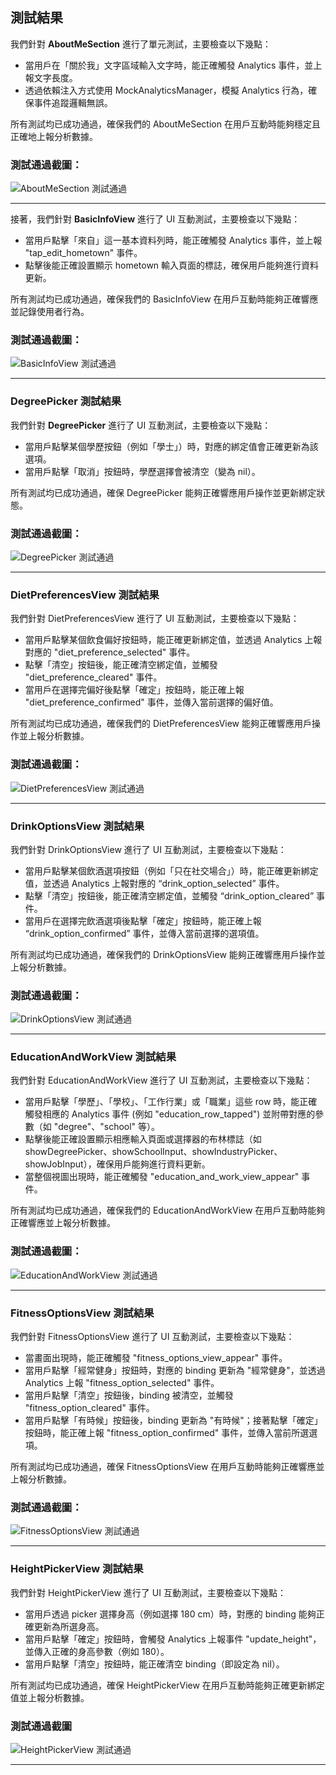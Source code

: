 ## 測試結果

我們針對 **AboutMeSection** 進行了單元測試，主要檢查以下幾點：

- 當用戶在「關於我」文字區域輸入文字時，能正確觸發 Analytics 事件，並上報文字長度。
- 透過依賴注入方式使用 MockAnalyticsManager，模擬 Analytics 行為，確保事件追蹤邏輯無誤。

所有測試均已成功通過，確保我們的 AboutMeSection 在用戶互動時能夠穩定且正確地上報分析數據。

### 測試通過截圖：
![AboutMeSection 測試通過](./AboutMeSectionTestResult.png)

---

接著，我們針對 **BasicInfoView** 進行了 UI 互動測試，主要檢查以下幾點：

- 當用戶點擊「來自」這一基本資料列時，能正確觸發 Analytics 事件，並上報 "tap_edit_hometown" 事件。
- 點擊後能正確設置顯示 hometown 輸入頁面的標誌，確保用戶能夠進行資料更新。

所有測試均已成功通過，確保我們的 BasicInfoView 在用戶互動時能夠正確響應並記錄使用者行為。

### 測試通過截圖：
![BasicInfoView 測試通過](./BasicInfoTestResult.png)

---

### DegreePicker 測試結果
我們針對 **DegreePicker** 進行了 UI 互動測試，主要檢查以下幾點：

- 當用戶點擊某個學歷按鈕（例如「學士」）時，對應的綁定值會正確更新為該選項。
- 當用戶點擊「取消」按鈕時，學歷選擇會被清空（變為 nil）。

所有測試均已成功通過，確保 DegreePicker 能夠正確響應用戶操作並更新綁定狀態。

### 測試通過截圖：
![DegreePicker 測試通過](./DegreePickerTestResult.png)

---

### DietPreferencesView 測試結果
我們針對 DietPreferencesView 進行了 UI 互動測試，主要檢查以下幾點：

- 當用戶點擊某個飲食偏好按鈕時，能正確更新綁定值，並透過 Analytics 上報對應的 "diet_preference_selected" 事件。
- 點擊「清空」按鈕後，能正確清空綁定值，並觸發 "diet_preference_cleared" 事件。
- 當用戶在選擇完偏好後點擊「確定」按鈕時，能正確上報 "diet_preference_confirmed" 事件，並傳入當前選擇的偏好值。

所有測試均已成功通過，確保我們的 DietPreferencesView 能夠正確響應用戶操作並上報分析數據。

### 測試通過截圖：
![DietPreferencesView 測試通過](./DietPreferencesTestResult.png)

---

### DrinkOptionsView 測試結果

我們針對 DrinkOptionsView 進行了 UI 互動測試，主要檢查以下幾點：

- 當用戶點擊某個飲酒選項按鈕（例如「只在社交場合」）時，能正確更新綁定值，並透過 Analytics 上報對應的 “drink_option_selected” 事件。
- 點擊「清空」按鈕後，能正確清空綁定值，並觸發 “drink_option_cleared” 事件。
- 當用戶在選擇完飲酒選項後點擊「確定」按鈕時，能正確上報 “drink_option_confirmed” 事件，並傳入當前選擇的選項值。

所有測試均已成功通過，確保我們的 DrinkOptionsView 能夠正確響應用戶操作並上報分析數據。

### 測試通過截圖：
![DrinkOptionsView 測試通過](./DrinkOptionsTestResult.png)

---

### EducationAndWorkView 測試結果

我們針對 EducationAndWorkView 進行了 UI 互動測試，主要檢查以下幾點：

- 當用戶點擊「學歷」、「學校」、「工作行業」或「職業」這些 row 時，能正確觸發相應的 Analytics 事件 (例如 "education_row_tapped") 並附帶對應的參數（如 "degree"、"school" 等）。
- 點擊後能正確設置顯示相應輸入頁面或選擇器的布林標誌（如 showDegreePicker、showSchoolInput、showIndustryPicker、showJobInput），確保用戶能夠進行資料更新。
- 當整個視圖出現時，能正確觸發 "education_and_work_view_appear" 事件。

所有測試均已成功通過，確保我們的 EducationAndWorkView 在用戶互動時能夠正確響應並上報分析數據。

### 測試通過截圖：
![EducationAndWorkView 測試通過](./EducationAndWorkViewTestResult.png)

---

### FitnessOptionsView 測試結果

我們針對 FitnessOptionsView 進行了 UI 互動測試，主要檢查以下幾點：

- 當畫面出現時，能正確觸發 "fitness_options_view_appear" 事件。
- 當用戶點擊「經常健身」按鈕時，對應的 binding 更新為 "經常健身"，並透過 Analytics 上報 "fitness_option_selected" 事件。
- 當用戶點擊「清空」按鈕後，binding 被清空，並觸發 "fitness_option_cleared" 事件。
- 當用戶點擊「有時候」按鈕後，binding 更新為 "有時候"；接著點擊「確定」按鈕時，能正確上報 "fitness_option_confirmed" 事件，並傳入當前所選選項。

所有測試均已成功通過，確保 FitnessOptionsView 在用戶互動時能夠正確響應並上報分析數據。

### 測試通過截圖：
![FitnessOptionsView 測試通過](./FitnessOptionsTestResult.png)

---

### HeightPickerView 測試結果

我們針對 HeightPickerView 進行了 UI 互動測試，主要檢查以下幾點：

- 當用戶透過 picker 選擇身高（例如選擇 180 cm）時，對應的 binding 能夠正確更新為所選身高。
- 當用戶點擊「確定」按鈕時，會觸發 Analytics 上報事件 "update_height"，並傳入正確的身高參數（例如 180）。
- 當用戶點擊「清空」按鈕時，能正確清空 binding（即設定為 nil）。

所有測試均已成功通過，確保 HeightPickerView 在用戶互動時能夠正確更新綁定值並上報分析數據。

### 測試通過截圖
![HeightPickerView 測試通過](./HeightPickerTestResult.png)

---


